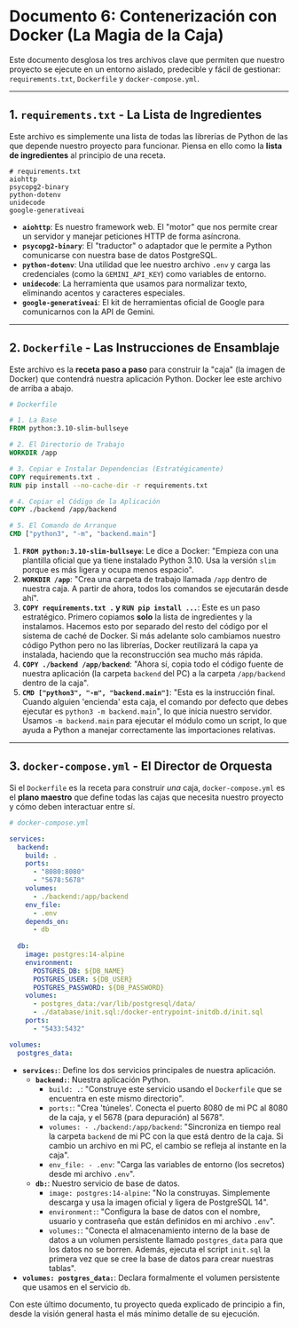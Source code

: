 # Documento 6: Contenerización con Docker (La Magia de la Caja)

Este documento desglosa los tres archivos clave que permiten que nuestro proyecto se ejecute en un entorno aislado, predecible y fácil de gestionar: `requirements.txt`, `Dockerfile` y `docker-compose.yml`.

---
## 1. `requirements.txt` - La Lista de Ingredientes

Este archivo es simplemente una lista de todas las librerías de Python de las que depende nuestro proyecto para funcionar. Piensa en ello como la **lista de ingredientes** al principio de una receta.

```plaintext
# requirements.txt
aiohttp
psycopg2-binary
python-dotenv
unidecode
google-generativeai
```

* **`aiohttp`**: Es nuestro framework web. El "motor" que nos permite crear un servidor y manejar peticiones HTTP de forma asíncrona.
* **`psycopg2-binary`**: El "traductor" o adaptador que le permite a Python comunicarse con nuestra base de datos PostgreSQL.
* **`python-dotenv`**: Una utilidad que lee nuestro archivo `.env` y carga las credenciales (como la `GEMINI_API_KEY`) como variables de entorno.
* **`unidecode`**: La herramienta que usamos para normalizar texto, eliminando acentos y caracteres especiales.
* **`google-generativeai`**: El kit de herramientas oficial de Google para comunicarnos con la API de Gemini.

---
## 2. `Dockerfile` - Las Instrucciones de Ensamblaje

Este archivo es la **receta paso a paso** para construir la "caja" (la imagen de Docker) que contendrá nuestra aplicación Python. Docker lee este archivo de arriba a abajo.

```dockerfile
# Dockerfile

# 1. La Base
FROM python:3.10-slim-bullseye

# 2. El Directorio de Trabajo
WORKDIR /app

# 3. Copiar e Instalar Dependencias (Estratégicamente)
COPY requirements.txt .
RUN pip install --no-cache-dir -r requirements.txt

# 4. Copiar el Código de la Aplicación
COPY ./backend /app/backend

# 5. El Comando de Arranque
CMD ["python3", "-m", "backend.main"]
```

1.  **`FROM python:3.10-slim-bullseye`**: Le dice a Docker: "Empieza con una plantilla oficial que ya tiene instalado Python 3.10. Usa la versión `slim` porque es más ligera y ocupa menos espacio".
2.  **`WORKDIR /app`**: "Crea una carpeta de trabajo llamada `/app` dentro de nuestra caja. A partir de ahora, todos los comandos se ejecutarán desde ahí".
3.  **`COPY requirements.txt .` y `RUN pip install ...`**: Este es un paso estratégico. Primero copiamos **solo** la lista de ingredientes y la instalamos. Hacemos esto por separado del resto del código por el sistema de caché de Docker. Si más adelante solo cambiamos nuestro código Python pero no las librerías, Docker reutilizará la capa ya instalada, haciendo que la reconstrucción sea mucho más rápida.
4.  **`COPY ./backend /app/backend`**: "Ahora sí, copia todo el código fuente de nuestra aplicación (la carpeta `backend` del PC) a la carpeta `/app/backend` dentro de la caja".
5.  **`CMD ["python3", "-m", "backend.main"]`**: "Esta es la instrucción final. Cuando alguien 'encienda' esta caja, el comando por defecto que debes ejecutar es `python3 -m backend.main`", lo que inicia nuestro servidor. Usamos `-m backend.main` para ejecutar el módulo como un script, lo que ayuda a Python a manejar correctamente las importaciones relativas.

---
## 3. `docker-compose.yml` - El Director de Orquesta

Si el `Dockerfile` es la receta para construir *una* caja, `docker-compose.yml` es el **plano maestro** que define todas las cajas que necesita nuestro proyecto y cómo deben interactuar entre sí.

```yaml
# docker-compose.yml

services:
  backend:
    build: .
    ports:
      - "8080:8080"
      - "5678:5678"
    volumes:
      - ./backend:/app/backend
    env_file:
      - .env
    depends_on:
      - db
  
  db:
    image: postgres:14-alpine
    environment:
      POSTGRES_DB: ${DB_NAME}
      POSTGRES_USER: ${DB_USER}
      POSTGRES_PASSWORD: ${DB_PASSWORD}
    volumes:
      - postgres_data:/var/lib/postgresql/data/
      - ./database/init.sql:/docker-entrypoint-initdb.d/init.sql
    ports:
      - "5433:5432"

volumes:
  postgres_data:
```

* **`services:`**: Define los dos servicios principales de nuestra aplicación.
    * **`backend:`**: Nuestra aplicación Python.
        * `build: .`: "Construye este servicio usando el `Dockerfile` que se encuentra en este mismo directorio".
        * `ports:`: "Crea 'túneles'. Conecta el puerto 8080 de mi PC al 8080 de la caja, y el 5678 (para depuración) al 5678".
        * `volumes: - ./backend:/app/backend`: "Sincroniza en tiempo real la carpeta `backend` de mi PC con la que está dentro de la caja. Si cambio un archivo en mi PC, el cambio se refleja al instante en la caja".
        * `env_file: - .env`: "Carga las variables de entorno (los secretos) desde mi archivo `.env`".
    * **`db:`**: Nuestro servicio de base de datos.
        * `image: postgres:14-alpine`: "No la construyas. Simplemente descarga y usa la imagen oficial y ligera de PostgreSQL 14".
        * `environment:`: "Configura la base de datos con el nombre, usuario y contraseña que están definidos en mi archivo `.env`".
        * `volumes:`: "Conecta el almacenamiento interno de la base de datos a un volumen persistente llamado `postgres_data` para que los datos no se borren. Además, ejecuta el script `init.sql` la primera vez que se cree la base de datos para crear nuestras tablas".
* **`volumes: postgres_data:`**: Declara formalmente el volumen persistente que usamos en el servicio `db`.

Con este último documento, tu proyecto queda explicado de principio a fin, desde la visión general hasta el más mínimo detalle de su ejecución.